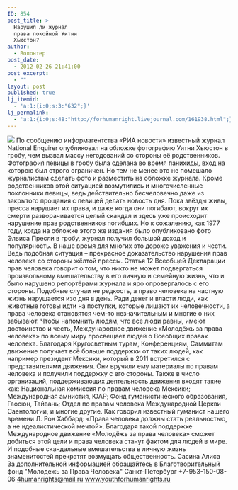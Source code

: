 ```yaml
---
ID: 854
post_title: >
  Нарушил ли журнал
  права покойной Уитни
  Хьюстон?
author:
  - Волонтер
post_date:
  - 2012-02-26 21:41:00
post_excerpt:
  - ""
layout: post
published: true
lj_itemid:
  - 'a:1:{i:0;s:3:"632";}'
lj_permalink:
  - 'a:1:{i:0;s:48:"http://forhumanright.livejournal.com/161938.html";}'
---
```


<img src="http://cs5338.vk.com/u132145096/132409092/x_5b26039f.jpg" /> По сообщению информагентства «РИА новости» известный журнал National Enquirer опубликовал на обложке фотографию Уитни Хьюстон в гробу, чем вызвал массу негодований со стороны её родственников. 
Фотография певицы в гробу была сделана во время панихиды, вход на которою был строго ограничен. Но тем не менее это не помешало журналистам сделать фото и разместить на обложке журнала. Кроме родственников этой ситуацией возмутились и многочисленные поклонники певицы, ведь действительно бесчеловечно даже из закрытого прощания с певицей делать новость дня. Пока звёзды живы, пресса нарушает их права, и даже когда они погибают, вокруг их смерти разворачивается целый скандал и здесь уже происходит нарушение прав родственников погибших. Но к сожалению, как 1977 году, когда на обложке этого же издания было опубликовано фото Элвиса Пресли в гробу, журнал получил большой доход и популярность. В наше время для многих это дороже уважения и чести. Ведь подобная ситуация – прекрасное доказательство нарушения прав человека со стороны жёлтой прессы. Статья 12 Всеобщей Декларации прав человека говорит о том, что никто не может подвергаться произвольному вмешательству в его личную и семейную жизнь, что и было нарушено репортёрами журнала и яро опровергалось с его стороны. 
Подобные случаи не редкость, а право человека на частную жизнь нарушается изо дня в день. Ради денег и власти люди, как животные готовы идти на поступки, которые лишают их человечности, а права человека становятся чем-то незначительным и многие о них забывают. Чтобы напомнить людям, что все люди равны, имеют достоинство и честь, Международное движение «Молодёжь за права человека» по всему миру просвещает людей о Всеобщих правах человека. Благодаря Кругосветным турам, Конференциям, Саммитам движение получает всё больше поддержки от таких людей, как например президент Мексики, который в 2011 встретился с представителями движения. Они вручили ему материалы по правам человека и получили поддержку с его стороны. Также в  число организаций, поддерживающих деятельность движения входят такие как: Национальная комиссия по правам человека Мексики; Международная амнистия, ЮАР; Фонд гуманистического образования, Гаосюн, Тайвань; Отдел по правам человека Международной Церкви Саентологии, и многие другие. 
Как говорил известный гуманист нашего времени Л. Рон Хаббард: «Права человека должны стать реальностью, а не идеалистической мечтой». Благодаря такой поддержке Международное движение «Молодёжь за права человека» сможет добиться этой цели и права человека станут фактом для людей в мире. И подобные скандальные вмешательства в личную жизнь знаменитостей прекратят возмущать общественность. 
Сасина Алиса	
За дополнительной информацией обращайтесь в
Благотворительный фонд
"Молодежь за Права Человека" Санкт-Петербург 
+7-953-150-08-06 
4humanrights@mail.ru
www.youthforhumanrights.ru
